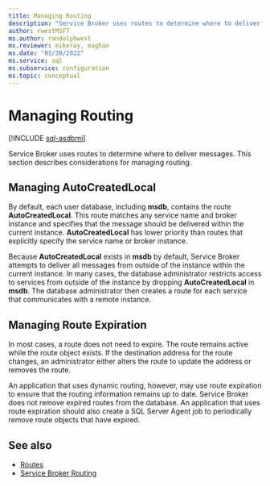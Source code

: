 ```yaml
---
title: Managing Routing
description: "Service Broker uses routes to determine where to deliver messages."
author: rwestMSFT
ms.author: randolphwest
ms.reviewer: mikeray, maghan
ms.date: "03/30/2022"
ms.service: sql
ms.subservice: configuration
ms.topic: conceptual
---
```


# Managing Routing

[!INCLUDE [sql-asdbmi](../../includes/applies-to-version/sql-asdbmi.md)]

Service Broker uses routes to determine where to deliver messages. This section describes considerations for managing routing.

## Managing AutoCreatedLocal

By default, each user database, including **msdb**, contains the route **AutoCreatedLocal**. This route matches any service name and broker instance and specifies that the message should be delivered within the current instance. **AutoCreatedLocal** has lower priority than routes that explicitly specify the service name or broker instance.

Because **AutoCreatedLocal** exists in **msdb** by default, Service Broker attempts to deliver all messages from outside of the instance within the current instance. In many cases, the database administrator restricts access to services from outside of the instance by dropping **AutoCreatedLocal** in **msdb**. The database administrator then creates a route for each service that communicates with a remote instance.

## Managing Route Expiration

In most cases, a route does not need to expire. The route remains active while the route object exists. If the destination address for the route changes, an administrator either alters the route to update the address or removes the route.

An application that uses dynamic routing, however, may use route expiration to ensure that the routing information remains up to date. Service Broker does not remove expired routes from the database. An application that uses route expiration should also create a SQL Server Agent job to periodically remove route objects that have expired.

## See also

- [Routes](routes.md)
- [Service Broker Routing](service-broker-routing.md)
